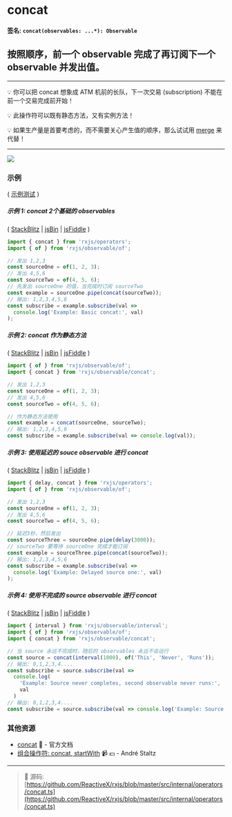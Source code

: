 # concat

#### 签名: `concat(observables: ...*): Observable`

## 按照顺序，前一个 observable 完成了再订阅下一个 observable 并发出值。

---

:bulb:  你可以把 concat 想象成 ATM 机前的长队，下一次交易 (subscription) 不能在前一个交易完成前开始！

:bulb:  此操作符可以既有静态方法，又有实例方法！

:bulb:  如果生产量是首要考虑的，而不需要关心产生值的顺序，那么试试用 [merge](merge.md) 来代替！

---

<div class="ua-ad"><a href="https://ultimateangular.com/?ref=76683_kee7y7vk"><img src="https://ultimateangular.com/assets/img/banners/ua-leader.svg"></a></div>

### 示例

( [示例测试](https://github.com/btroncone/learn-rxjs/blob/master/operators/specs/combination/concat-spec.ts) )

##### 示例 1: concat 2个基础的 observables

( [StackBlitz](https://stackblitz.com/edit/typescript-oqm79a?file=index.ts&devtoolsheight=50) |
[jsBin](http://jsbin.com/gegubutele/1/edit?js,console) |
[jsFiddle](https://jsfiddle.net/btroncone/rxwnr3hh/) )

```js
import { concat } from 'rxjs/operators';
import { of } from 'rxjs/observable/of';

// 发出 1,2,3
const sourceOne = of(1, 2, 3);
// 发出 4,5,6
const sourceTwo = of(4, 5, 6);
// 先发出 sourceOne 的值，当完成时订阅 sourceTwo
const example = sourceOne.pipe(concat(sourceTwo));
// 输出: 1,2,3,4,5,6
const subscribe = example.subscribe(val =>
  console.log('Example: Basic concat:', val)
);
```

##### 示例 2: concat 作为静态方法

( [StackBlitz](https://stackblitz.com/edit/typescript-oqtzx7?file=index.ts&devtoolsheight=50) |
[jsBin](http://jsbin.com/xihagewune/1/edit?js,console) |
[jsFiddle](https://jsfiddle.net/btroncone/5qdtvhu8/) )

```js
import { of } from 'rxjs/observable/of';
import { concat } from 'rxjs/observable/concat';

// 发出 1,2,3
const sourceOne = of(1, 2, 3);
// 发出 4,5,6
const sourceTwo = of(4, 5, 6);

// 作为静态方法使用
const example = concat(sourceOne, sourceTwo);
// 输出: 1,2,3,4,5,6
const subscribe = example.subscribe(val => console.log(val));
```

##### 示例 3: 使用延迟的 souce observable 进行 concat

( [StackBlitz](https://stackblitz.com/edit/typescript-rkvfgp?file=index.ts&devtoolsheight=50) |
[jsBin](http://jsbin.com/nezonosubi/1/edit?js,console) |
[jsFiddle](https://jsfiddle.net/btroncone/L2s49msx/) )

```js
import { delay, concat } from 'rxjs/operators';
import { of } from 'rxjs/observable/of';

// 发出 1,2,3
const sourceOne = of(1, 2, 3);
// 发出 4,5,6
const sourceTwo = of(4, 5, 6);

// 延迟3秒，然后发出
const sourceThree = sourceOne.pipe(delay(3000));
// sourceTwo 要等待 sourceOne 完成才能订阅
const example = sourceThree.pipe(concat(sourceTwo));
// 输出: 1,2,3,4,5,6
const subscribe = example.subscribe(val =>
  console.log('Example: Delayed source one:', val)
);
```

##### 示例 4: 使用不完成的 source observable 进行 concat

( [StackBlitz](https://stackblitz.com/edit/typescript-pccj1d?file=index.ts&devtoolsheight=50) |
[jsBin](http://jsbin.com/vixajoxaze/1/edit?js,console) |
[jsFiddle](https://jsfiddle.net/btroncone/4bhtb81u/) )

```js
import { interval } from 'rxjs/observable/interval';
import { of } from 'rxjs/observable/of';
import { concat } from 'rxjs/observable/concat';

// 当 source 永远不完成时，随后的 observables 永远不会运行
const source = concat(interval(1000), of('This', 'Never', 'Runs'));
// 输出: 0,1,2,3,4....
const subscribe = source.subscribe(val =>
  console.log(
    'Example: Source never completes, second observable never runs:',
    val
  )
// 输出: 0,1,2,3,4....
const subscribe = source.subscribe(val => console.log('Example: Source never completes, second observable never runs:', val));
```


### 其他资源

* [concat](http://cn.rx.js.org/class/es6/Observable.js~Observable.html#instance-method-concat) :newspaper: - 官方文档
* [组合操作符: concat, startWith](https://egghead.io/lessons/rxjs-combination-operators-concat-startwith?course=rxjs-beyond-the-basics-operators-in-depth) :video_camera: :dollar: - André Staltz

---
> :file_folder: 源码:  [https://github.com/ReactiveX/rxjs/blob/master/src/internal/operators/concat.ts](https://github.com/ReactiveX/rxjs/blob/master/src/internal/operators/concat.ts)
